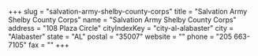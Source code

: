 +++
slug = "salvation-army-shelby-county-corps"
title = "Salvation Army Shelby County Corps"
name = "Salvation Army Shelby County Corps"
address = "108 Plaza Circle"
cityIndexKey = "city-al-alabaster"
city = "Alabaster"
state = "AL"
postal = "35007"
website = ""
phone = "205 663-7105"
fax = ""
+++
